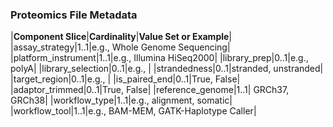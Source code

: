 ### Proteomics File Metadata

|**Component Slice**|**Cardinality**|**Value Set or Example**|
|assay_strategy|1..1|e.g., Whole Genome Sequencing|
|platform_instrument|1..1|e.g., Illumina HiSeq2000|
|library_prep|0..1|e.g., polyA|
|library_selection|0..1|e.g., |
|strandedness|0..1|stranded, unstranded|
|target_region|0..1|e.g., |
|is_paired_end|0..1|True, False|
|adaptor_trimmed|0..1|True, False|
|reference_genome|1..1| GRCh37, GRCh38|
|workflow_type|1..1|e.g., alignment, somatic|
|workflow_tool|1..1|e.g., BAM-MEM, GATK-Haplotype Caller|